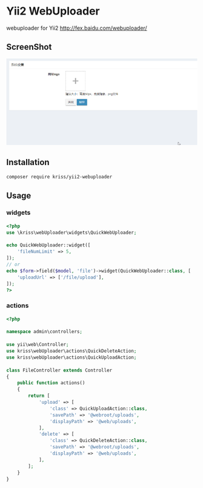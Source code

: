 Yii2 WebUploader
================
webuploader for Yii2 http://fex.baidu.com/webuploader/

ScreenShot
------------
![Effect picture 1](preview/preview1.gif "Effect picture 1")  

Installation
------------

```
composer require kriss/yii2-webuploader
```

Usage
-----

### widgets

```php
<?php
use \kriss\webUploader\widgets\QuickWebUploader;

echo QuickWebUploader::widget([
    'fileNumLimit' => 5,
]);
// or
echo $form->field($model, 'file')->widget(QuickWebUploader::class, [
    'uploadUrl' => ['/file/upload'],
]);
?>
```

### actions
```php
<?php

namespace admin\controllers;

use yii\web\Controller;
use kriss\webUploader\actions\QuickDeleteAction;
use kriss\webUploader\actions\QuickUploadAction;

class FileController extends Controller
{
    public function actions()
    {
        return [
            'upload' => [
                'class' => QuickUploadAction::class,
                'savePath' => '@webroot/uploads',
                'displayPath' => '@web/uploads',
            ],
            'delete' => [
                'class' => QuickDeleteAction::class,
                'savePath' => '@webroot/uploads',
                'displayPath' => '@web/uploads',
            ],
        ];
    }
}
```
